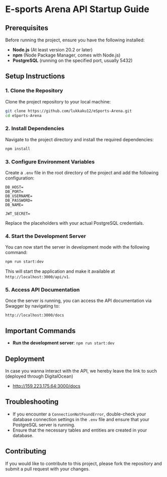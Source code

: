 
# E-sports Arena API Startup Guide

## Prerequisites

Before running the project, ensure you have the following installed:

- **Node.js** (At least version 20.2 or later)
- **npm** (Node Package Manager, comes with Node.js)
- **PostgreSQL** (running on the specified port, usually 5432)

## Setup Instructions

### 1. Clone the Repository

Clone the project repository to your local machine:

```bash
git clone https://github.com/lukkaku12/eSports-Arena.git
cd eSports-Arena
```

### 2. Install Dependencies

Navigate to the project directory and install the required dependencies:

```bash
npm install
```

### 3. Configure Environment Variables

Create a `.env` file in the root directory of the project and add the following configuration:

```plaintext
DB_HOST=
DB_PORT=
DB_USERNAME=
DB_PASSWORD=
DB_NAME=

JWT_SECRET=
```

Replace the placeholders with your actual PostgreSQL credentials.

### 4. Start the Development Server

You can now start the server in development mode with the following command:

```bash
npm run start:dev
```

This will start the application and make it available at `http://localhost:3000/api/v1`.

### 5. Access API Documentation

Once the server is running, you can access the API documentation via Swagger by navigating to:

```
http://localhost:3000/docs
```

## Important Commands

- **Run the development server**: `npm run start:dev`

## Deployment

 In case you wanna interact with the API, we hereby leave the link to such (deployed through DigitalOcean)

- http://159.223.175.64:3000/docs

## Troubleshooting

- If you encounter a `ConnectionNotFoundError`, double-check your database connection settings in the `.env` file and ensure that your PostgreSQL server is running.
- Ensure that the necessary tables and entities are created in your database.

## Contributing

If you would like to contribute to this project, please fork the repository and submit a pull request with your changes.

